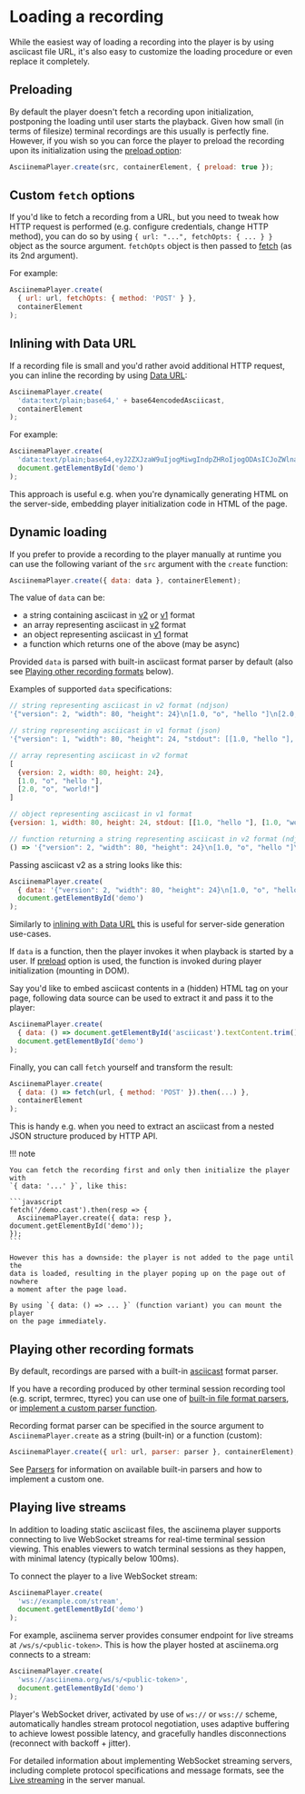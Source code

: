 # Loading a recording

While the easiest way of loading a recording into the player is by using
asciicast file URL, it's also easy to customize the loading procedure or even
replace it completely.

## Preloading

By default the player doesn't fetch a recording upon initialization, postponing
the loading until user starts the playback. Given how small (in terms of
filesize) terminal recordings are this usually is perfectly fine. However, if
you wish so you can force the player to preload the recording upon its
initialization using the [preload option](options.md#preload):

```javascript
AsciinemaPlayer.create(src, containerElement, { preload: true });
```

## Custom `fetch` options

If you'd like to fetch a recording from a URL, but you need to tweak how HTTP
request is performed (e.g. configure credentials, change HTTP method), you can
do so by using `{ url: "...", fetchOpts: { ... } }` object as the source
argument.  `fetchOpts` object is then passed to
[fetch](https://developer.mozilla.org/en-US/docs/Web/API/fetch) (as its 2nd
argument).

For example:

```javascript
AsciinemaPlayer.create(
  { url: url, fetchOpts: { method: 'POST' } },
  containerElement
);
```

## Inlining with Data URL

If a recording file is small and you'd rather avoid additional HTTP request, you
can inline the recording by using [Data
URL](https://developer.mozilla.org/en-US/docs/Web/HTTP/Basics_of_HTTP/Data_URIs):

```javascript
AsciinemaPlayer.create(
  'data:text/plain;base64,' + base64encodedAsciicast,
  containerElement
);
```

For example:

```javascript
AsciinemaPlayer.create(
  'data:text/plain;base64,eyJ2ZXJzaW9uIjogMiwgIndpZHRoIjogODAsICJoZWlnaHQiOiAyNH0KWzAuMSwgIm8iLCAiaGVsbCJdClswLjUsICJvIiwgIm8gIl0KWzIuNSwgIm8iLCAid29ybGQhXG5cciJdCg==',
  document.getElementById('demo')
);
```

This approach is useful e.g. when you're dynamically generating HTML on the
server-side, embedding player initialization code in HTML of the page.

## Dynamic loading

If you prefer to provide a recording to the player manually at runtime you can
use the following variant of the `src` argument with the `create` function:

```javascript
AsciinemaPlayer.create({ data: data }, containerElement);
```

The value of `data` can be:

- a string containing asciicast in [v2](../asciicast/v2.md) or [v1](../asciicast/v1.md) format
- an array representing asciicast in [v2](../asciicast/v2.md) format
- an object representing asciicast in [v1](../asciicast/v1.md) format
- a function which returns one of the above (may be async)

Provided `data` is parsed with built-in asciicast format parser by default (also
see [Playing other recording formats](#playing-other-recording-formats) below).

Examples of supported `data` specifications:

```javascript
// string representing asciicast in v2 format (ndjson)
'{"version": 2, "width": 80, "height": 24}\n[1.0, "o", "hello "]\n[2.0, "o", "world!"]';
```

```javascript
// string representing asciicast in v1 format (json)
'{"version": 1, "width": 80, "height": 24, "stdout": [[1.0, "hello "], [1.0, "world!"]]}';
```

```javascript
// array representing asciicast in v2 format
[
  {version: 2, width: 80, height: 24},
  [1.0, "o", "hello "],
  [2.0, "o", "world!"]
]
```

```javascript
// object representing asciicast in v1 format
{version: 1, width: 80, height: 24, stdout: [[1.0, "hello "], [1.0, "world!"]]};
```

```javascript
// function returning a string representing asciicast in v2 format (ndjson)
() => '{"version": 2, "width": 80, "height": 24}\n[1.0, "o", "hello "]\n[2.0, "o", "world!"]';
```

Passing asciicast v2 as a string looks like this:

```javascript
AsciinemaPlayer.create(
  { data: '{"version": 2, "width": 80, "height": 24}\n[1.0, "o", "hello "]\n[2.0, "o", "world!"]' },
  document.getElementById('demo')
);
```

Similarly to [inlining with Data URL](#inlining-with-data-url) this is useful
for server-side generation use-cases.

If `data` is a function, then the player invokes it when playback is started by
a user. If [preload](options.md#preload) option is used, the function is invoked
during player initialization (mounting in DOM).

Say you'd like to embed asciicast contents in a (hidden) HTML tag on your page,
following data source can be used to extract it and pass it to the player:

```javascript
AsciinemaPlayer.create(
  { data: () => document.getElementById('asciicast').textContent.trim() },
  document.getElementById('demo')
);
```

Finally, you can call `fetch` yourself and transform the result:

```javascript
AsciinemaPlayer.create(
  { data: () => fetch(url, { method: 'POST' }).then(...) },
  containerElement
);
```

This is handy e.g. when you need to extract an asciicast from a nested JSON
structure produced by HTTP API.

!!! note

    You can fetch the recording first and only then initialize the player with
    `{ data: '...' }`, like this:

    ```javascript
    fetch('/demo.cast').then(resp => {
      AsciinemaPlayer.create({ data: resp }, document.getElementById('demo'));
    });
    ```

    However this has a downside: the player is not added to the page until the
    data is loaded, resulting in the player poping up on the page out of nowhere
    a moment after the page load.

    By using `{ data: () => ... }` (function variant) you can mount the player
    on the page immediately.

## Playing other recording formats

By default, recordings are parsed with a built-in
[asciicast](../asciicast/v2.md) format parser.

If you have a recording produced by other terminal session recording tool (e.g.
script, termrec, ttyrec) you can use one of [built-in file format
parsers](parsers.md#built-in-parsers), or [implement a custom parser
function](parsers.md#custom-parsers).

Recording format parser can be specified in the source argument to
`AsciinemaPlayer.create` as a string (built-in) or a function (custom):

```javascript
AsciinemaPlayer.create({ url: url, parser: parser }, containerElement);
```

See [Parsers](parsers.md) for information on available built-in parsers and how
to implement a custom one.

## Playing live streams

In addition to loading static asciicast files, the asciinema player supports
connecting to live WebSocket streams for real-time terminal session viewing.
This enables viewers to watch terminal sessions as they happen, with minimal
latency (typically below 100ms).

To connect the player to a live WebSocket stream:

```javascript
AsciinemaPlayer.create(
  'ws://example.com/stream',
  document.getElementById('demo')
);
```

For example, asciinema server provides consumer endpoint for live streams at
`/ws/s/<public-token>`. This is how the player hosted at asciinema.org connects
to a stream:

```javascript
AsciinemaPlayer.create(
  'wss://asciinema.org/ws/s/<public-token>',
  document.getElementById('demo')
);
```

Player's WebSocket driver, activated by use of `ws://` or `wss://` scheme,
automatically handles stream protocol negotiation, uses adaptive buffering to
achieve lowest possible latency, and gracefully handles disconnections
(reconnect with backoff + jitter).

For detailed information about implementing WebSocket streaming servers,
including complete protocol specifications and message formats, see the [Live
streaming](../server/streaming.md) in the server manual.
